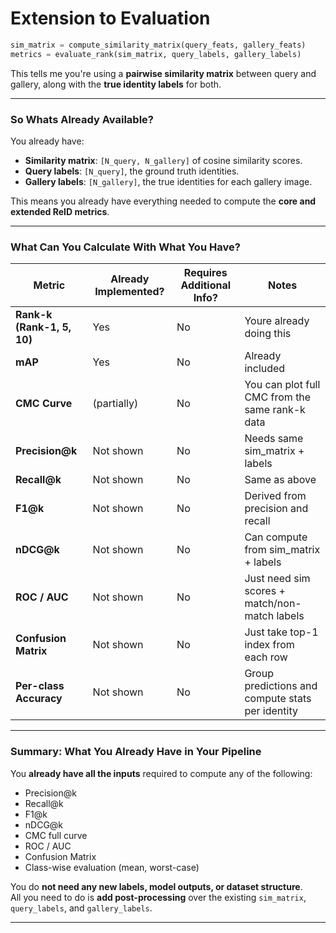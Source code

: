 # Extension to Evaluation
```python
sim_matrix = compute_similarity_matrix(query_feats, gallery_feats)
metrics = evaluate_rank(sim_matrix, query_labels, gallery_labels)
```

This tells me you're using a **pairwise similarity matrix** between query and gallery, along with the **true identity labels** for both.

---

###  So Whats Already Available?

You already have:
- **Similarity matrix**: `[N_query, N_gallery]` of cosine similarity scores.
- **Query labels**: `[N_query]`, the ground truth identities.
- **Gallery labels**: `[N_gallery]`, the true identities for each gallery image.

This means you already have everything needed to compute the **core and extended ReID metrics**.

---

###  What Can You Calculate With What You Have?

| Metric                  | Already Implemented? | Requires Additional Info? | Notes |
|-------------------------|----------------------|----------------------------|-------|
| **Rank-k (Rank-1, 5, 10)** |  Yes |  No | Youre already doing this |
| **mAP**                 |  Yes |  No | Already included |
| **CMC Curve**           |  (partially) |  No | You can plot full CMC from the same rank-k data |
| **Precision@k**         |  Not shown |  No | Needs same sim_matrix + labels |
| **Recall@k**            |  Not shown |  No | Same as above |
| **F1@k**                |  Not shown |  No | Derived from precision and recall |
| **nDCG@k**              |  Not shown |  No | Can compute from sim_matrix + labels |
| **ROC / AUC**           |  Not shown |  No | Just need sim scores + match/non-match labels |
| **Confusion Matrix**    |  Not shown |  No | Just take top-1 index from each row |
| **Per-class Accuracy**  |  Not shown |  No | Group predictions and compute stats per identity |

---

###  Summary: What You Already Have in Your Pipeline

You **already have all the inputs** required to compute any of the following:

- Precision@k
- Recall@k
- F1@k
- nDCG@k
- CMC full curve
- ROC / AUC
- Confusion Matrix
- Class-wise evaluation (mean, worst-case)

You do **not need any new labels, model outputs, or dataset structure**.  
All you need to do is **add post-processing** over the existing `sim_matrix`, `query_labels`, and `gallery_labels`.

---
